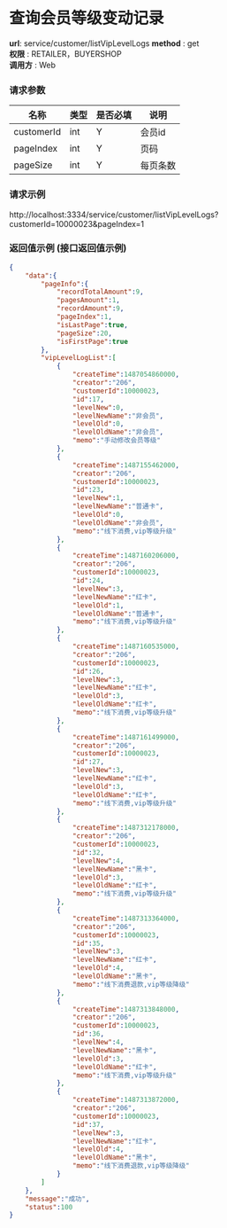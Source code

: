 查询会员等级变动记录
=======

**url**: service/customer/listVipLevelLogs
**method** : get  
**权限** : RETAILER，BUYERSHOP  
**调用方** : Web

### 请求参数

|     名称  	 |  类型   | 是否必填  |             说明                                                   |
|------------|--------|----------|-------------------------------------------------------------------|
| customerId     | int    | Y        | 会员id                                                          |                                           |
| pageIndex     | int    | Y        | 页码                                                |
| pageSize     | int    | Y        | 每页条数                                              |

### 请求示例
http://localhost:3334/service/customer/listVipLevelLogs?customerId=10000023&pageIndex=1

### 返回值示例 (接口返回值示例)

```json
{
    "data":{
        "pageInfo":{
            "recordTotalAmount":9,
            "pagesAmount":1,
            "recordAmount":9,
            "pageIndex":1,
            "isLastPage":true,
            "pageSize":20,
            "isFirstPage":true
        },
        "vipLevelLogList":[
            {
                "createTime":1487054860000,
                "creator":"206",
                "customerId":10000023,
                "id":17,
                "levelNew":0,
                "levelNewName":"非会员",
                "levelOld":0,
                "levelOldName":"非会员",
                "memo":"手动修改会员等级"
            },
            {
                "createTime":1487155462000,
                "creator":"206",
                "customerId":10000023,
                "id":23,
                "levelNew":1,
                "levelNewName":"普通卡",
                "levelOld":0,
                "levelOldName":"非会员",
                "memo":"线下消费,vip等级升级"
            },
            {
                "createTime":1487160206000,
                "creator":"206",
                "customerId":10000023,
                "id":24,
                "levelNew":3,
                "levelNewName":"红卡",
                "levelOld":1,
                "levelOldName":"普通卡",
                "memo":"线下消费,vip等级升级"
            },
            {
                "createTime":1487160535000,
                "creator":"206",
                "customerId":10000023,
                "id":26,
                "levelNew":3,
                "levelNewName":"红卡",
                "levelOld":3,
                "levelOldName":"红卡",
                "memo":"线下消费,vip等级升级"
            },
            {
                "createTime":1487161499000,
                "creator":"206",
                "customerId":10000023,
                "id":27,
                "levelNew":3,
                "levelNewName":"红卡",
                "levelOld":3,
                "levelOldName":"红卡",
                "memo":"线下消费,vip等级升级"
            },
            {
                "createTime":1487312178000,
                "creator":"206",
                "customerId":10000023,
                "id":32,
                "levelNew":4,
                "levelNewName":"黑卡",
                "levelOld":3,
                "levelOldName":"红卡",
                "memo":"线下消费,vip等级升级"
            },
            {
                "createTime":1487313364000,
                "creator":"206",
                "customerId":10000023,
                "id":35,
                "levelNew":3,
                "levelNewName":"红卡",
                "levelOld":4,
                "levelOldName":"黑卡",
                "memo":"线下消费退款,vip等级降级"
            },
            {
                "createTime":1487313848000,
                "creator":"206",
                "customerId":10000023,
                "id":36,
                "levelNew":4,
                "levelNewName":"黑卡",
                "levelOld":3,
                "levelOldName":"红卡",
                "memo":"线下消费,vip等级升级"
            },
            {
                "createTime":1487313872000,
                "creator":"206",
                "customerId":10000023,
                "id":37,
                "levelNew":3,
                "levelNewName":"红卡",
                "levelOld":4,
                "levelOldName":"黑卡",
                "memo":"线下消费退款,vip等级降级"
            }
        ]
    },
    "message":"成功",
    "status":100
}
```